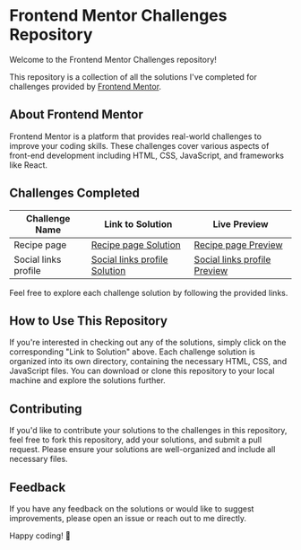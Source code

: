 # Frontend Mentor Challenges Repository

Welcome to the Frontend Mentor Challenges repository! 

This repository is a collection of all the solutions I've completed for challenges provided by [Frontend Mentor](https://www.frontendmentor.io/).

## About Frontend Mentor
Frontend Mentor is a platform that provides real-world challenges to improve your coding skills. These challenges cover various aspects of front-end development including HTML, CSS, JavaScript, and frameworks like React.

## Challenges Completed
| Challenge Name | Link to Solution |  Live Preview |
|----------------|------------------|--------------|
| Recipe page | [Recipe page Solution](https://www.frontendmentor.io/solutions/recipe-page-8-dQC6qsSg) | [Recipe page Preview](https://dz-recipe-page.netlify.app/) |
| Social links profile | [Social links profile Solution](https://www.frontendmentor.io/solutions/responsive-social-links-profile-htmlcss-fWpdCXLrMy) | [Social links profile Preview](https://dz-social-links-profile.netlify.app/) |



Feel free to explore each challenge solution by following the provided links.

## How to Use This Repository
If you're interested in checking out any of the solutions, simply click on the corresponding "Link to Solution" above. Each challenge solution is organized into its own directory, containing the necessary HTML, CSS, and JavaScript files. You can download or clone this repository to your local machine and explore the solutions further.

## Contributing
If you'd like to contribute your solutions to the challenges in this repository, feel free to fork this repository, add your solutions, and submit a pull request. Please ensure your solutions are well-organized and include all necessary files.

## Feedback
If you have any feedback on the solutions or would like to suggest improvements, please open an issue or reach out to me directly.

Happy coding! 🚀

